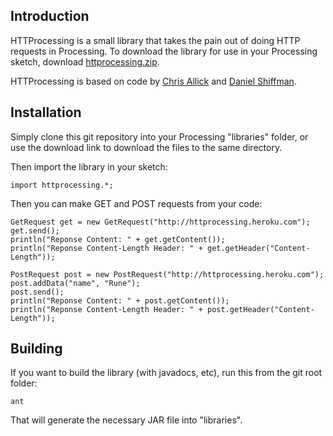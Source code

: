 Introduction
------------

HTTProcessing is a small library that takes the pain out of doing HTTP requests in Processing. To download the library for use in your Processing sketch, download [httprocessing.zip](https://github.com/downloads/runemadsen/HTTProcessing/httprocessing.zip).

HTTProcessing is based on code by [Chris Allick](http://chrisallick.com/) and [Daniel Shiffman](http://www.shiffman.net/).


Installation
------------

Simply clone this git repository into your Processing "libraries" folder, or use the download link to download the files to the same directory.

Then import the library in your sketch:
    
    import httprocessing.*;

Then you can make GET and POST requests from your code:

    GetRequest get = new GetRequest("http://httprocessing.heroku.com");
    get.send();
    println("Reponse Content: " + get.getContent());
    println("Reponse Content-Length Header: " + get.getHeader("Content-Length"));
    
    PostRequest post = new PostRequest("http://httprocessing.heroku.com");
    post.addData("name", "Rune");
    post.send();
    println("Reponse Content: " + post.getContent());
    println("Reponse Content-Length Header: " + post.getHeader("Content-Length"));


Building
--------

If you want to build the library (with javadocs, etc), run this from the git root folder:

    ant

That will generate the necessary JAR file into "libraries".